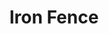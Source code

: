 ---
templateKey: blog-post
featuredpost: false
featuredimage: /assets/Iron_Fence.png
title: Iron Fence
description: Fence
testfield: 648
---
